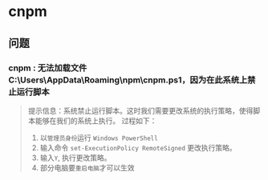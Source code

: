 # cnpm

## 问题

### cnpm : 无法加载文件 C:\Users\AppData\Roaming\npm\cnpm.ps1，因为在此系统上禁止运行脚本

> 提示信息：系统禁止运行脚本。这时我们需要更改系统的执行策略，使得脚本能够在我们的系统上执行。
> 过程如下：
>
> 1. 以`管理员身份`运行 `Windows PowerShell`
> 2. 输入命令 `set-ExecutionPolicy RemoteSigned` 更改执行策略。
> 3. 输入`Y`, 执行更改策略。
> 4. 部分电脑要`重启电脑`才可以生效
